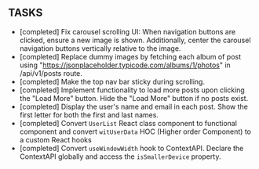 
## TASKS

- [completed] Fix carousel scrolling UI: When navigation buttons are clicked, ensure a new image is shown. Additionally, center the carousel navigation buttons vertically relative to the image.
- [completed] Replace dummy images by fetching each album of post using "https://jsonplaceholder.typicode.com/albums/1/photos" in /api/v1/posts route.
- [completed] Make the top nav bar sticky during scrolling.
- [completed] Implement functionality to load more posts upon clicking the "Load More" button. Hide the "Load More" button if no posts exist.
- [completed] Display the user's name and email in each post. Show the first letter for both the first and last names.
- [completed] Convert `UserList` React class component to functional component and convert `witUserData` HOC (Higher order Component) to a custom React hooks
- [completed] Convert `useWindowWidth` hook to ContextAPI. Declare the ContextAPI globally and access the `isSmallerDevice` property.






